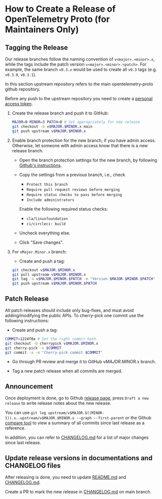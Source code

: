 # How to Create a Release of OpenTelemetry Proto (for Maintainers Only)

## Tagging the Release

Our release branches follow the naming convention of `v<major>.<minor>.x`, while
the tags include the patch version `v<major>.<minor>.<patch>`. For example, the
same branch `v0.3.x` would be used to create all `v0.3` tags (e.g. `v0.3.0`,
`v0.3.1`).

In this section upstream repository refers to the main opentelemetry-proto
github repository.

Before any push to the upstream repository you need to create a [personal access
token](https://help.github.com/articles/creating-a-personal-access-token-for-the-command-line/).

1. Create the release branch and push it to GitHub:

    ```bash
    MAJOR=0 MINOR=3 PATCH=0 # Set appropriately for new release
    git checkout -b v$MAJOR.$MINOR.x main
    git push upstream v$MAJOR.$MINOR.x
    ```

2. Enable branch protection for the new branch, if you have admin access.
   Otherwise, let someone with admin access know that there is a new release
   branch.

    - Open the branch protection settings for the new branch, by following
      [Github's instructions](https://help.github.com/articles/configuring-protected-branches/).
    - Copy the settings from a previous branch, i.e., check
      - `Protect this branch`
      - `Require pull request reviews before merging`
      - `Require status checks to pass before merging`
      - `Include administrators`

      Enable the following required status checks:
      - `cla/linuxfoundation`
      - `ci/circleci: build`
    - Uncheck everything else.
    - Click "Save changes".

3. For `vMajor.Minor.x` branch:

    - Create and push a tag:

    ```bash
    git checkout v$MAJOR.$MINOR.x
    git pull upstream v$MAJOR.$MINOR.x
    git tag -a v$MAJOR.$MINOR.$PATCH -m "Version $MAJOR.$MINOR.$PATCH"
    git push upstream v$MAJOR.$MINOR.$PATCH
    ```

## Patch Release

All patch releases should include only bug-fixes, and must avoid
adding/modifying the public APIs. To cherry-pick one commit use the following
instructions:

- Create and push a tag:

```bash
COMMIT=1224f0a # Set the right commit hash.
git checkout -b cherrypick v$MAJOR.$MINOR.x
git cherry-pick -x $COMMIT
git commit -a -m "Cherry-pick commit $COMMIT"
```

- Go through PR review and merge it to GitHub v$MAJOR.$MINOR.x branch.

- Tag a new patch release when all commits are merged.

## Announcement

Once deployment is done, go to Github [release
page](https://github.com/open-telemetry/opentelemetry-proto/releases), press
`Draft a new release` to write release notes about the new release.

You can use `git log upstream/v$MAJOR.$((MINOR-1)).x..upstream/v$MAJOR.$MINOR.x --graph --first-parent`
or the Github [compare tool](https://github.com/open-telemetry/opentelemetry-proto/compare/)
to view a summary of all commits since last release as a reference.

In addition, you can refer to [CHANGELOG.md](CHANGELOG.md)
for a list of major changes since last release.

## Update release versions in documentations and CHANGELOG files

After releasing is done, you need to update [README.md](README.md) and [CHANGELOG.md](CHANGELOG.md).

Create a PR to mark the new release in [CHANGELOG.md](CHANGELOG.md) on main branch.
